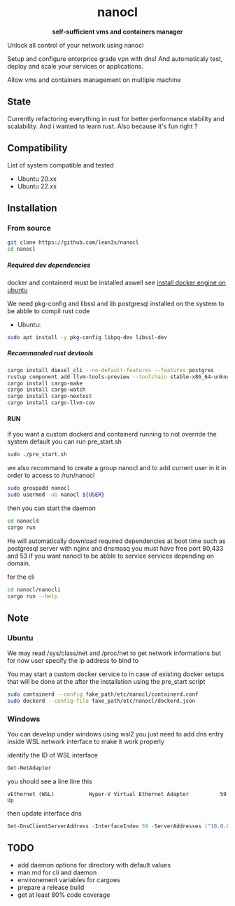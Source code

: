 <div align="center">
  <p><h1>nanocl</h1> </p>
  <p><strong>self-sufficient vms and containers manager</strong> </p>
</div>

Unlock all control of your network using nanocl

Setup and configure enterprice grade vpn with dns!
And automaticaly test, deploy and scale your services or applications.

Allow vms and containers management on multiple machine

## State

Currently refactoring everything in rust for better performance stability and scalability.
And i wanted to learn rust.
Also because it's fun right ?

## Compatibility
List of system compatible and tested
- Ubuntu 20.xx
- Ubuntu 22.xx

## Installation

### From source
```sh
git clone https://github.com/leon3s/nanocl
cd nanocl
```

##### Required dev dependencies
docker and containerd must be installed aswell see [install docker engine on ubuntu](https://docs.docker.com/engine/install/ubuntu/)

We need pkg-config and libssl and lib postgresql installed on the system to be abble to compil rust code
- Ubuntu:
```sh
sudo apt install -y pkg-config libpq-dev libssl-dev
```

##### Recommanded rust devtools
```sh
cargo install diesel_cli --no-default-features --features postgres
rustup component add llvm-tools-preview --toolchain stable-x86_64-unknown-linux-gnu
cargo install cargo-make
cargo install cargo-watch
cargo install cargo-nextest
cargo install cargo-llvm-cov
```

#### RUN
if you want a custom dockerd and containerd running to not override the system default you can run pre_start.sh
```sh
sudo ./pre_start.sh
```

we also recommand to create a group nanocl and to add current user in it in order to access to /run/nanocl
```sh
sudo groupadd nanocl
sudo usermod -aG nanocl ${USER}
```
then you can start the daemon
```sh
cd nanocld
cargo run
```
He will automatically download required dependencies at boot time such as postgresql server with nginx and dnsmasq
you must have free port 80,433 and 53 if you want nanocl to be abble to service services depending on domain.

for the cli
```sh
cd nanocl/nanocli
cargo run --help
```

## Note

### Ubuntu
We may read /sys/class/net and /proc/net to get network informations but
for now user specify the ip address to bind to

You may start a custom docker service to in case of existing docker setups
that will be done at the after the installation using the pre_start script

```sh
sudo containerd --config fake_path/etc/nanocl/containerd.conf
sudo dockerd --config-file fake_path/etc/nanocl/dockerd.json
```

### Windows
You can develop under windows using wsl2
you just need to add dns entry inside WSL network interface to make it work properly

identify the ID of WSL interface
```powershell
Get-NetAdapter
```

you should see a line line this
```
vEthernet (WSL)           Hyper-V Virtual Ethernet Adapter          59 Up
```
then update interface dns
```powershell
Set-DnsClientServerAddress -InterfaceIndex 59 -ServerAddresses ("10.0.0.1","10.0.0.2")
```

## TODO
- add daemon options for directory with default values
- man.md for cli and daemon
- environement variables for cargoes
- prepare a release build
- get at least 80% code coverage

